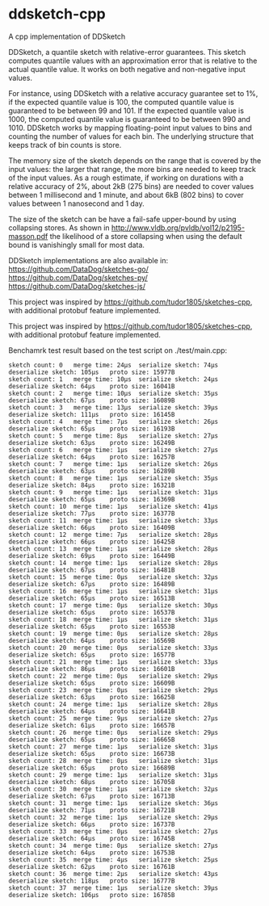 # ddsketch-cpp
A cpp implementation of DDSketch

DDSketch, a quantile sketch with relative-error guarantees. This sketch computes quantile values with an approximation error that is relative to the actual quantile value. It works on both negative and non-negative input values.

For instance, using DDSketch with a relative accuracy guarantee set to 1%, if the expected quantile value is 100, the computed quantile value is guaranteed to be between 99 and 101. If the expected quantile value is 1000, the computed
quantile value is guaranteed to be between 990 and 1010.
DDSketch works by mapping floating-point input values to bins and counting the number of values for each bin. The underlying structure that keeps track of bin counts is store.

The memory size of the sketch depends on the range that is covered by the input values: the larger that range, the more bins are needed to keep track of the input values. As a rough estimate, if working on durations with a relative accuracy of 2%, about 2kB (275 bins) are needed to cover values between 1 millisecond and 1 minute, and about 6kB (802 bins) to cover values between 1 nanosecond and 1 day.

The size of the sketch can be have a fail-safe upper-bound by using collapsing stores. As shown in http://www.vldb.org/pvldb/vol12/p2195-masson.pdf the likelihood of a store collapsing when using the default bound is vanishingly small for most data.

DDSketch implementations are also available in:
    https://github.com/DataDog/sketches-go/
    https://github.com/DataDog/sketches-py/
    https://github.com/DataDog/sketches-js/


This project was inspired by https://github.com/tudor1805/sketches-cpp, with additional protobuf feature implemented.

This project was inspired by https://github.com/tudor1805/sketches-cpp, with additional protobuf feature implemented.

Benchamrk test result based on the test script on ./test/main.cpp:
```text
sketch count: 0   merge time: 24µs  serialize sketch: 74µs  deserialize sketch: 105µs   proto size: 15977B
sketch count: 1   merge time: 10µs  serialize sketch: 24µs  deserialize sketch: 64µs    proto size: 16041B
sketch count: 2   merge time: 10µs  serialize sketch: 35µs  deserialize sketch: 67µs    proto size: 16089B
sketch count: 3   merge time: 13µs  serialize sketch: 39µs  deserialize sketch: 111µs   proto size: 16145B
sketch count: 4   merge time: 7µs   serialize sketch: 26µs  deserialize sketch: 65µs    proto size: 16193B
sketch count: 5   merge time: 8µs   serialize sketch: 27µs  deserialize sketch: 63µs    proto size: 16249B
sketch count: 6   merge time: 1µs   serialize sketch: 27µs  deserialize sketch: 64µs    proto size: 16257B
sketch count: 7   merge time: 1µs   serialize sketch: 26µs  deserialize sketch: 63µs    proto size: 16289B
sketch count: 8   merge time: 1µs   serialize sketch: 35µs  deserialize sketch: 84µs    proto size: 16321B
sketch count: 9   merge time: 1µs   serialize sketch: 31µs  deserialize sketch: 65µs    proto size: 16369B
sketch count: 10  merge time: 1µs   serialize sketch: 41µs  deserialize sketch: 77µs    proto size: 16377B
sketch count: 11  merge time: 1µs   serialize sketch: 33µs  deserialize sketch: 66µs    proto size: 16409B
sketch count: 12  merge time: 7µs   serialize sketch: 28µs  deserialize sketch: 66µs    proto size: 16425B
sketch count: 13  merge time: 1µs   serialize sketch: 28µs  deserialize sketch: 69µs    proto size: 16449B
sketch count: 14  merge time: 1µs   serialize sketch: 28µs  deserialize sketch: 67µs    proto size: 16481B
sketch count: 15  merge time: 0µs   serialize sketch: 32µs  deserialize sketch: 67µs    proto size: 16489B
sketch count: 16  merge time: 1µs   serialize sketch: 31µs  deserialize sketch: 65µs    proto size: 16513B
sketch count: 17  merge time: 0µs   serialize sketch: 30µs  deserialize sketch: 65µs    proto size: 16537B
sketch count: 18  merge time: 1µs   serialize sketch: 31µs  deserialize sketch: 65µs    proto size: 16553B
sketch count: 19  merge time: 0µs   serialize sketch: 28µs  deserialize sketch: 64µs    proto size: 16569B
sketch count: 20  merge time: 0µs   serialize sketch: 33µs  deserialize sketch: 65µs    proto size: 16577B
sketch count: 21  merge time: 1µs   serialize sketch: 33µs  deserialize sketch: 86µs    proto size: 16601B
sketch count: 22  merge time: 0µs   serialize sketch: 29µs  deserialize sketch: 65µs    proto size: 16609B
sketch count: 23  merge time: 0µs   serialize sketch: 29µs  deserialize sketch: 63µs    proto size: 16625B
sketch count: 24  merge time: 1µs   serialize sketch: 28µs  deserialize sketch: 64µs    proto size: 16641B
sketch count: 25  merge time: 9µs   serialize sketch: 27µs  deserialize sketch: 61µs    proto size: 16657B
sketch count: 26  merge time: 0µs   serialize sketch: 29µs  deserialize sketch: 65µs    proto size: 16665B
sketch count: 27  merge time: 1µs   serialize sketch: 31µs  deserialize sketch: 65µs    proto size: 16673B
sketch count: 28  merge time: 0µs   serialize sketch: 31µs  deserialize sketch: 65µs    proto size: 16689B
sketch count: 29  merge time: 1µs   serialize sketch: 31µs  deserialize sketch: 68µs    proto size: 16705B
sketch count: 30  merge time: 1µs   serialize sketch: 32µs  deserialize sketch: 67µs    proto size: 16713B
sketch count: 31  merge time: 1µs   serialize sketch: 36µs  deserialize sketch: 71µs    proto size: 16721B
sketch count: 32  merge time: 1µs   serialize sketch: 29µs  deserialize sketch: 66µs    proto size: 16737B
sketch count: 33  merge time: 0µs   serialize sketch: 27µs  deserialize sketch: 64µs    proto size: 16745B
sketch count: 34  merge time: 0µs   serialize sketch: 27µs  deserialize sketch: 64µs    proto size: 16753B
sketch count: 35  merge time: 4µs   serialize sketch: 25µs  deserialize sketch: 62µs    proto size: 16761B
sketch count: 36  merge time: 2µs   serialize sketch: 43µs  deserialize sketch: 118µs   proto size: 16777B
sketch count: 37  merge time: 1µs   serialize sketch: 39µs  deserialize sketch: 106µs   proto size: 16785B
```
